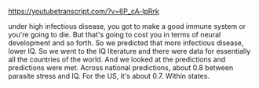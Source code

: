 https://youtubetranscript.com/?v=6P_cA-lpRrk

 under high infectious disease, you got to make a good immune system or you're going to die. But that's going to cost you in terms of neural development and so forth. So we predicted that more infectious disease, lower IQ. So we went to the IQ literature and there were data for essentially all the countries of the world. And we looked at the predictions and predictions were met. Across national predictions, about 0.8 between parasite stress and IQ. For the US, it's about 0.7. Within states.